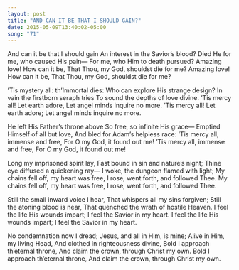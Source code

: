 ```yaml
---
layout: post
title: "AND CAN IT BE THAT I SHOULD GAIN?"
date: 2015-05-09T13:40:02-05:00
song: "71"
---
```

And can it be that I should gain
An interest in the Savior’s blood?
Died He for me, who caused His pain—
For me, who Him to death pursued?
Amazing love! How can it be,
That Thou, my God, shouldst die for me?
Amazing love! How can it be,
That Thou, my God, shouldst die for me?

’Tis mystery all: th’Immortal dies:
Who can explore His strange design?
In vain the firstborn seraph tries
To sound the depths of love divine.
’Tis mercy all! Let earth adore,
Let angel minds inquire no more.
’Tis mercy all! Let earth adore;
Let angel minds inquire no more.

He left His Father’s throne above
So free, so infinite His grace—
Emptied Himself of all but love,
And bled for Adam’s helpless race:
’Tis mercy all, immense and free,
For O my God, it found out me!
’Tis mercy all, immense and free,
For O my God, it found out me!

Long my imprisoned spirit lay,
Fast bound in sin and nature’s night;
Thine eye diffused a quickening ray—
I woke, the dungeon flamed with light;
My chains fell off, my heart was free,
I rose, went forth, and followed Thee.
My chains fell off, my heart was free,
I rose, went forth, and followed Thee.

Still the small inward voice I hear,
That whispers all my sins forgiven;
Still the atoning blood is near,
That quenched the wrath of hostile Heaven.
I feel the life His wounds impart;
I feel the Savior in my heart.
I feel the life His wounds impart;
I feel the Savior in my heart.

No condemnation now I dread;
Jesus, and all in Him, is mine;
Alive in Him, my living Head,
And clothed in righteousness divine,
Bold I approach th’eternal throne,
And claim the crown, through Christ my own.
Bold I approach th’eternal throne,
And claim the crown, through Christ my own.
